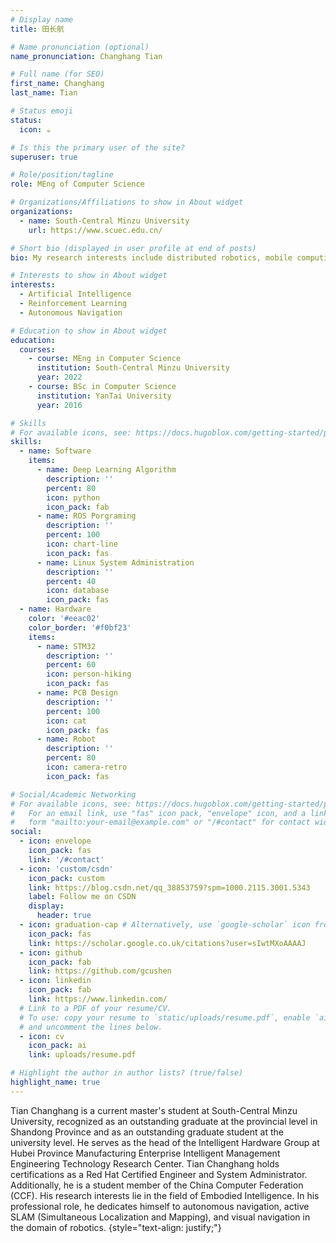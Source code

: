 ```yaml
---
# Display name
title: 田长航

# Name pronunciation (optional)
name_pronunciation: Changhang Tian

# Full name (for SEO)
first_name: Changhang
last_name: Tian

# Status emoji
status:
  icon: ☕️

# Is this the primary user of the site?
superuser: true

# Role/position/tagline
role: MEng of Computer Science

# Organizations/Affiliations to show in About widget
organizations:
  - name: South-Central Minzu University
    url: https://www.scuec.edu.cn/

# Short bio (displayed in user profile at end of posts)
bio: My research interests include distributed robotics, mobile computing and programmable matter.

# Interests to show in About widget
interests:
  - Artificial Intelligence
  - Reinforcement Learning
  - Autonomous Navigation

# Education to show in About widget
education:
  courses:
    - course: MEng in Computer Science
      institution: South-Central Minzu University
      year: 2022
    - course: BSc in Computer Science
      institution: YanTai University
      year: 2016

# Skills
# For available icons, see: https://docs.hugoblox.com/getting-started/page-builder/#icons
skills:
  - name: Software
    items:
      - name: Deep Learning Algorithm
        description: ''
        percent: 80
        icon: python
        icon_pack: fab
      - name: ROS Porgraming
        description: ''
        percent: 100
        icon: chart-line
        icon_pack: fas
      - name: Linux System Administration
        description: ''
        percent: 40
        icon: database
        icon_pack: fas
  - name: Hardware
    color: '#eeac02'
    color_border: '#f0bf23'
    items:
      - name: STM32
        description: ''
        percent: 60
        icon: person-hiking
        icon_pack: fas
      - name: PCB Design
        description: ''
        percent: 100
        icon: cat
        icon_pack: fas
      - name: Robot
        description: ''
        percent: 80
        icon: camera-retro
        icon_pack: fas

# Social/Academic Networking
# For available icons, see: https://docs.hugoblox.com/getting-started/page-builder/#icons
#   For an email link, use "fas" icon pack, "envelope" icon, and a link in the
#   form "mailto:your-email@example.com" or "/#contact" for contact widget.
social:
  - icon: envelope
    icon_pack: fas
    link: '/#contact'
  - icon: 'custom/csdn'
    icon_pack: custom
    link: https://blog.csdn.net/qq_38853759?spm=1000.2115.3001.5343
    label: Follow me on CSDN
    display:
      header: true
  - icon: graduation-cap # Alternatively, use `google-scholar` icon from `ai` icon pack
    icon_pack: fas
    link: https://scholar.google.co.uk/citations?user=sIwtMXoAAAAJ
  - icon: github
    icon_pack: fab
    link: https://github.com/gcushen
  - icon: linkedin
    icon_pack: fab
    link: https://www.linkedin.com/
  # Link to a PDF of your resume/CV.
  # To use: copy your resume to `static/uploads/resume.pdf`, enable `ai` icons in `params.yaml`,
  # and uncomment the lines below.
  - icon: cv
    icon_pack: ai
    link: uploads/resume.pdf

# Highlight the author in author lists? (true/false)
highlight_name: true
---
```


Tian Changhang is a current master's student at South-Central Minzu University, recognized as an outstanding graduate at the provincial level in Shandong Province and as an outstanding graduate student at the university level. He serves as the head of the Intelligent Hardware Group at Hubei Province Manufacturing Enterprise Intelligent Management Engineering Technology Research Center. Tian Changhang holds certifications as a Red Hat Certified Engineer and System Administrator. Additionally, he is a student member of the China Computer Federation (CCF). His research interests lie in the field of Embodied Intelligence. In his professional role, he dedicates himself to autonomous navigation, active SLAM (Simultaneous Localization and Mapping), and visual navigation in the domain of robotics.
{style="text-align: justify;"}
